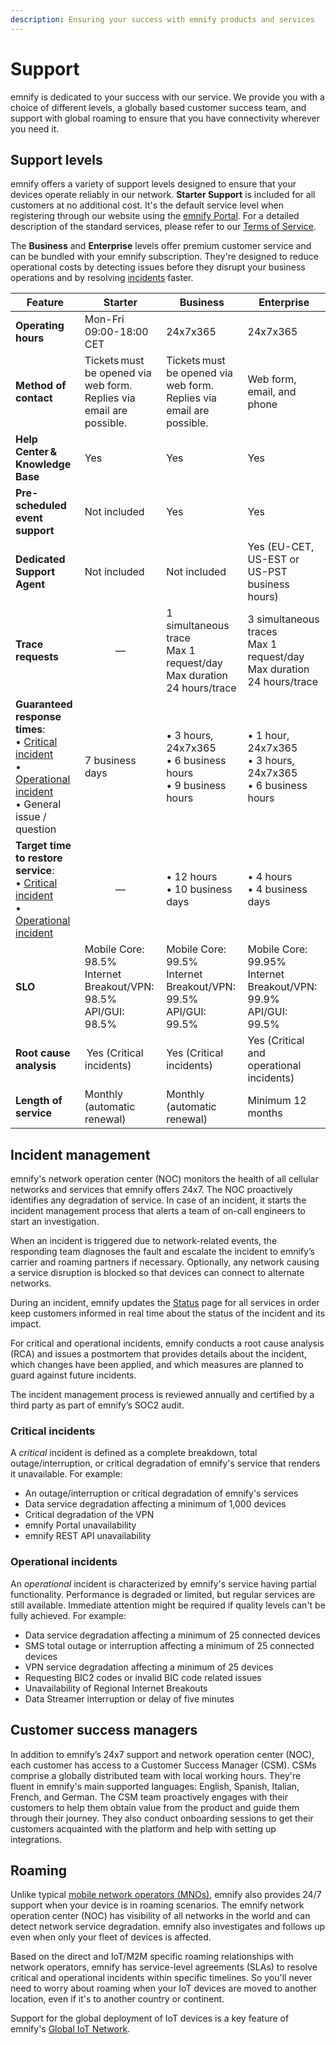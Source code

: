 ```yaml
---
description: Ensuring your success with emnify products and services
---
```


# Support

emnify is dedicated to your success with our service.
We provide you with a choice of different levels, a globally based customer success team, and support with global roaming to ensure that you have connectivity wherever you need it.

## Support levels

emnify offers a variety of support levels designed to ensure that your devices operate reliably in our network.
**Starter Support** is included for all customers at no additional cost.
It's the default service level when registering through our website using the [emnify Portal](https://portal.emnify.com/).
For a detailed description of the standard services, please refer to our [Terms of Service](https://www.emnify.com/hubfs/20211001_terms_of_service_and_standard_service_level_obligations.pdf).

The **Business** and **Enterprise** levels offer premium customer service and can be bundled with your emnify subscription.
They're designed to reduce operational costs by detecting issues before they disrupt your business operations and by resolving [incidents](#incident-management) faster.

| Feature | Starter  | Business | Enterprise |
| ------- | -------- | -------- | ---------- |
| **Operating hours** | Mon-Fri 09:00-18:00 CET | 24x7x365 | 24x7x365 |
| **Method of contact** | Tickets must be opened via web form.<br />Replies via email are possible. | Tickets must be opened via web form.<br />Replies via email are possible. | Web form, email, and phone |
| **Help Center & Knowledge Base** | Yes | Yes | Yes |
| **Pre-scheduled event support** | Not included | Yes | Yes |
| **Dedicated Support Agent** | Not included | Not included | Yes (EU-CET, US-EST or US-PST business hours) |
| **Trace requests** | <div align="center">—</div> | 1 simultaneous trace<br />Max 1 request/day<br />Max duration 24 hours/trace | 3 simultaneous traces<br />Max 1 request/day<br />Max duration 24 hours/trace |
| **Guaranteed response times**:<br />• [Critical incident](#critical-incidents)<br />• [Operational incident](#operational-incidents)<br />• General issue / question | 7 business days | • 3 hours, 24x7x365<br />• 6 business hours<br />• 9 business hours | • 1 hour, 24x7x365<br />• 3 hours, 24x7x365<br />• 6 business hours  |
| **Target time to restore service**: <br />• [Critical incident](#critical-incidents)<br />• [Operational incident](#operational-incidents) | <div align="center">—</div> | • 12 hours<br />• 10 business days | • 4 hours<br />• 4 business days |
| **SLO** | Mobile Core: 98.5%<br />Internet Breakout/VPN: 98.5%<br />API/GUI: 98.5% | Mobile Core: 99.5%<br />Internet Breakout/VPN: 99.5%<br />API/GUI: 99.5% | Mobile Core: 99.95%<br />Internet Breakout/VPN: 99.9%<br />API/GUI: 99.5% |
| **Root cause analysis** | Yes (Critical incidents) | Yes (Critical incidents) | Yes (Critical and operational incidents) |
| **Length of service** | Monthly (automatic renewal) | Monthly (automatic renewal) | Minimum 12 months |

## Incident management

emnify's network operation center (NOC) monitors the health of all cellular networks and services that emnify offers 24x7.
The NOC proactively identifies any degradation of service.
In case of an incident, it starts the incident management process that alerts a team of on-call  engineers to start an investigation.  

When an incident is triggered due to network-related events, the responding team diagnoses the fault and escalate the incident to emnify’s carrier and roaming partners if necessary.
Optionally, any network causing a service disruption is blocked so that devices can connect to alternate networks.  

During an incident, emnify updates the [Status](https://status.emnify.com/) page for all services in order keep customers informed in real time about the status of the incident and its impact.

For critical and operational incidents, emnify conducts a root cause analysis (RCA) and issues a postmortem that provides details about the incident, which changes have been applied, and which measures are planned to guard against future incidents.  

The incident management process is reviewed annually and certified by a third party as part of emnify’s SOC2 audit.

### Critical incidents

A _critical_ incident is defined as a complete breakdown, total outage/interruption, or critical degradation of emnify's service that renders it unavailable.
For example:

- An outage/interruption or critical degradation of emnify's services
- Data service degradation affecting a minimum of 1,000 devices
- Critical degradation of the VPN
- emnify Portal unavailability
- emnify REST API unavailability

### Operational incidents

An _operational_ incident is characterized by emnify's service having partial functionality.
Performance is degraded or limited, but regular services are still available.
Immediate attention might be required if quality levels can't be fully achieved.
For example:

- Data service degradation affecting a minimum of 25 connected devices
- SMS total outage or interruption affecting a minimum of 25 connected devices
- VPN service degradation affecting a minimum of 25 devices
- Requesting BIC2 codes or invalid BIC code related issues 
- Unavailability of Regional Internet Breakouts
- Data Streamer interruption or delay of five minutes

## Customer success managers

In addition to emnify’s 24x7 support and network operation center (NOC), each customer has access to a Customer Success Manager (CSM).
CSMs comprise a globally distributed team with local working hours.
They're fluent in emnify's main supported languages: English, Spanish, Italian, French, and German.
The CSM team proactively engages with their customers to help them obtain value from the product and guide them through their journey.
They also conduct onboarding sessions to get their customers acquainted with the platform and help with setting up integrations.

## Roaming

Unlike typical [mobile network operators (MNOs)](https://www.emnify.com/iot-glossary/mno), emnify also provides 24/7 support when your device is in roaming scenarios.
The emnify network operation center (NOC) has visibility of all networks in the world and can detect network service degradation.
emnify also investigates and follows up even when only your fleet of devices is affected.

Based on the direct and IoT/M2M specific roaming relationships with network operators, emnify has service-level agreements (SLAs) to resolve critical and operational incidents within specific timelines.
So you'll never need to worry about roaming when your IoT devices are moved to another location, even if it's to another country or continent.

Support for the global deployment of IoT devices is a key feature of emnify's [Global IoT Network](/services/global-iot-network).
